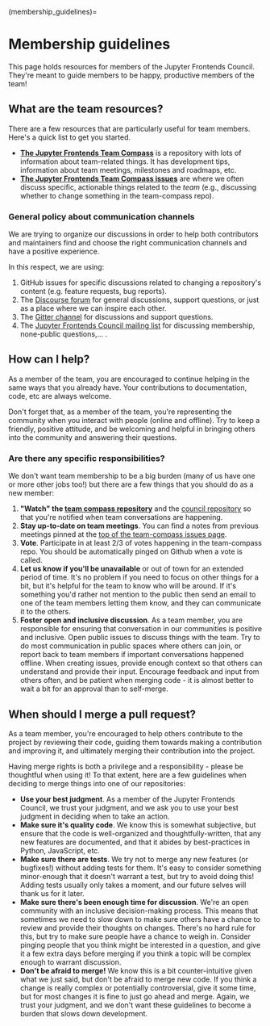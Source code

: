 (membership_guidelines)=

# Membership guidelines

This page holds resources for members of the Jupyter Frontends Council.
They're meant to guide members to be happy, productive members of the team!

## What are the team resources?

There are a few resources that are particularly useful for team members. Here's
a quick list to get you started.

* [**The Jupyter Frontends Team Compass**](https://github.com/jupyterlab/team-compass)
  is a repository with lots of information about team-related things. It has
  development tips, information about team meetings, milestones and roadmaps,
  etc.
* [**The Jupyter Frontends Team Compass issues**](https://github.com/jupyterlab/team-compass/issues)
  are where we often discuss specific, actionable things related to the *team*
  (e.g., discussing whether to change something in the team-compass repo).

### General policy about communication channels

We are trying to organize our discussions in order to help both contributors and
maintainers find and choose the right communication channels and have a positive experience.

In this respect, we are using:
1. GitHub issues for specific discussions related to changing a repository's content
(e.g. feature requests, bug reports).
2. The [Discourse forum](https://discourse.jupyter.org/) for general discussions, support
questions, or just as a place where we can inspire each other.
3. The [Gitter channel](https://app.gitter.im/#/room/#jupyterlab_jupyterlab:gitter.im) for discussions and support questions.
4. The [Jupyter Frontends Council mailing list](https://groups.google.com/u/1/g/jupyterlab-council) for discussing membership, none-public questions,... .

## How can I help?

As a member of the team, you are encouraged to continue
helping in the same ways that you already have. Your contributions to
documentation, code, etc are always welcome.

Don't forget that, as a member of the team, you're representing the community
when you interact with people (online and offline). Try to keep a friendly, positive
attitude, and be welcoming and helpful in bringing others into the community
and answering their questions.

### Are there any specific responsibilities?

We don't want team membership to
be a big burden (many of us have one or more other jobs too!) but there are
a few things that you should do as a new member:

1. **"Watch" the [team compass repository](https://github.com/jupyterlab/team-compass)** and the [council repository](https://github.com/jupyterlab/council)
   so that you're notified when team conversations are happening.
2. **Stay up-to-date on team meetings**. You can find a notes from previous meetings pinned at
   the [top of the team-compass issues page](https://github.com/jupyterlab/team-compass/issues).
3. **Vote**. Participate in at least 2/3 of votes happening in the team-compass repo. You should be automatically pinged on Github when a vote is called.
4. **Let us know if you'll be unavailable** or out of town for an extended period
   of time. It's no problem if you need to focus on other things for a bit, but it's
   helpful for the team to know who will be around.
   If it's something you'd rather not mention to the public then
   send an email to one of the team members letting them know, and they
   can communicate it to the others.
5. **Foster open and inclusive discussion**. As a team member, you are
   responsible for ensuring that conversation in our communities is positive
   and inclusive. Open public issues to discuss things with the team. Try to
   do most communication in public spaces where others can join, or
   report back to team members if important conversations happened offline.
   When creating issues, provide enough context so that others can understand
   and provide their input. Encourage feedback and input from others
   often, and be patient when merging code - it is almost better to
   wait a bit for an approval than to self-merge.

## When should I merge a pull request?

As a team member, you're encouraged to help others contribute to the project
by reviewing their code, guiding them towards making a contribution and
improving it, and ultimately merging their contribution into the project.

Having merge rights is both a privilege and a responsibility - please be
thoughtful when using it! To that extent, here are a few guidelines when
deciding to merge things into one of our repositories:

* **Use your best judgment**. As a member of the Jupyter Frontends Council, we trust
  your judgment, and we ask you to use your best judgment in deciding when to
  take an action.
* **Make sure it's quality code**. We know this is somewhat subjective, but
  ensure that the code is well-organized and thoughtfully-written, that any
  new features are documented, and that it abides by best-practices in Python,
  JavaScript, etc.
* **Make sure there are tests**. We try not to merge any new features (or
  bugfixes!) without adding tests for them. It's easy to consider something
  minor-enough that it doesn't warrant a test, but try to avoid doing this!
  Adding tests usually only takes a moment, and our future selves will thank
  us for it later.
* **Make sure there's been enough time for discussion**. We're an open
  community with an inclusive decision-making process. This means that
  sometimes we need to slow down to make sure others have a chance to
  review and provide their thoughts on changes. There's no hard rule for
  this, but try to make sure people have a chance to weigh in. Consider
  pinging people that you think might be interested in a question, and
  give it a few extra days before merging if you think a topic will be
  complex enough to warrant discussion.
* **Don't be afraid to merge!** We know this is a bit counter-intuitive
  given what we just said, but don't be afraid to merge new code. If you
  think a change is really complex or potentially controversial, give it
  some time, but for most changes it is fine to just go ahead and merge.
  Again, we trust your judgment, and we don't want these guidelines to become
  a burden that slows down development.
